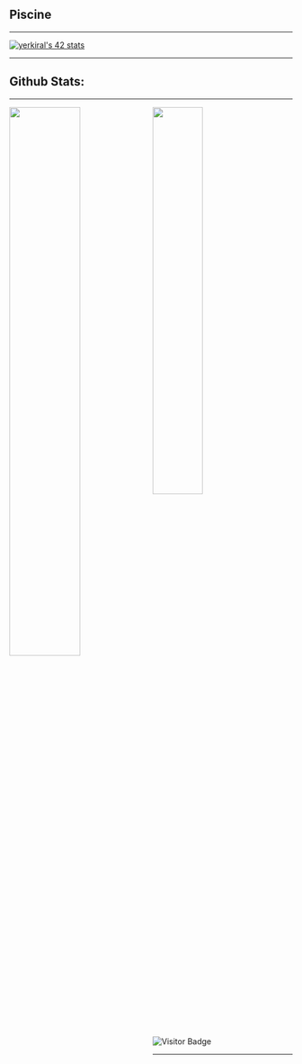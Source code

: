 


## Piscine

---


[![yerkiral's 42 stats](https://badge42.herokuapp.com/api/stats/yerkiral?privacyEmail=true)](https://github.com/JaeSeoKim/badge42)


---

## Github Stats:

---

<img align="left" width="50%" src="https://github-readme-stats.vercel.app/api?username=cognit0&show_icons=true&count_private=true&theme=blue-green" />
<img width="42%" src="https://github-readme-stats.vercel.app/api/top-langs/?username=cognit0&layout=compact&count_private=true&theme=blue-green" />

![Visitor Badge](https://visitor-badge.laobi.icu/badge?page_id=cognit01.cognit0)

---

